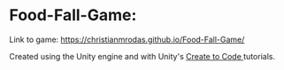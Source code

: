 # Food-Fall-Game: 
Link to game: https://christianmrodas.github.io/Food-Fall-Game/

Created using the Unity engine and with Unity's <ins> Create to Code </ins> tutorials.


